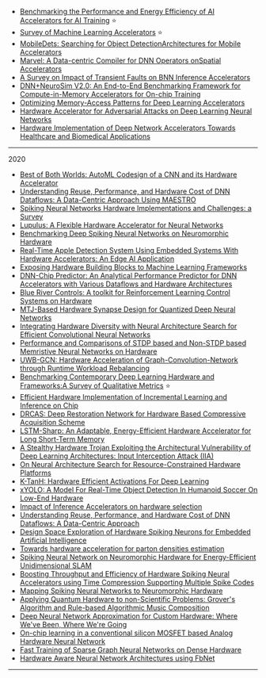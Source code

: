 
- [Benchmarking the Performance and Energy Efficiency of AI Accelerators for AI Training](https://arxiv.org/pdf/1909.06842v8.pdf) :star:
- [Survey of Machine Learning Accelerators](https://arxiv.org/pdf/2009.00993v1.pdf) :star:
- [MobileDets: Searching for Object DetectionArchitectures for Mobile Accelerators](https://arxiv.org/pdf/2004.14525v2.pdf)
- [Marvel: A Data-centric Compiler for DNN Operators onSpatial Accelerators](https://arxiv.org/pdf/2002.07752v2.pdf)
- [A Survey on Impact of Transient Faults on BNN Inference Accelerators](https://arxiv.org/pdf/2004.05915v1.pdf)
- [DNN+NeuroSim V2.0: An End-to-End Benchmarking Framework for Compute-in-Memory Accelerators for On-chip Training](https://arxiv.org/ftp/arxiv/papers/2003/2003.06471.pdf)
- [Optimizing Memory-Access Patterns for Deep Learning Accelerators](https://arxiv.org/pdf/2002.12798v1.pdf)
- [Hardware Accelerator for Adversarial Attacks on Deep Learning Neural Networks](https://arxiv.org/abs/2008.01219v1)
- [Hardware Implementation of Deep Network Accelerators Towards Healthcare and Biomedical Applications](https://arxiv.org/abs/2007.05657v1)
------------

2020

- [Best of Both Worlds: AutoML Codesign of a CNN and its Hardware Accelerator](https://arxiv.org/abs/2002.05022v2)
- [Understanding Reuse, Performance, and Hardware Cost of DNN Dataflows: A Data-Centric Approach Using MAESTRO](https://arxiv.org/abs/1805.02566v6)
- [Spiking Neural Networks Hardware Implementations and Challenges: a Survey](https://arxiv.org/abs/2005.01467v1)
- [Lupulus: A Flexible Hardware Accelerator for Neural Networks](https://arxiv.org/abs/2005.01016v1)
- [Benchmarking Deep Spiking Neural Networks on Neuromorphic Hardware](https://arxiv.org/abs/2004.01656v2)
- [Real-Time Apple Detection System Using Embedded Systems With Hardware Accelerators: An Edge AI Application](https://arxiv.org/abs/2004.13410v1)
- [Exposing Hardware Building Blocks to Machine Learning Frameworks](https://arxiv.org/abs/2004.05898v1)
- [DNN-Chip Predictor: An Analytical Performance Predictor for DNN Accelerators with Various Dataflows and Hardware Architectures](https://arxiv.org/abs/2002.11270v1)
- [Blue River Controls: A toolkit for Reinforcement Learning Control Systems on Hardware](https://arxiv.org/abs/2001.02254v1)
- [MTJ-Based Hardware Synapse Design for Quantized Deep Neural Networks](https://arxiv.org/abs/1912.12636v1)
- [Integrating Hardware Diversity with Neural Architecture Search for Efficient Convolutional Neural Networks](https://arxiv.org/abs/1910.11609v2)
- [Performance and Comparisons of STDP based and Non-STDP based Memristive Neural Networks on Hardware](https://arxiv.org/abs/1907.09126v4)
- [UWB-GCN: Hardware Acceleration of Graph-Convolution-Network through Runtime Workload Rebalancing](https://arxiv.org/abs/1908.10834v2)
- [Benchmarking Contemporary Deep Learning Hardware and Frameworks:A Survey of Qualitative Metrics](https://arxiv.org/abs/1907.03626v4) :star:
- [Efficient Hardware Implementation of Incremental Learning and Inference on Chip](https://arxiv.org/abs/1911.07847v1)
- [DRCAS: Deep Restoration Network for Hardware Based Compressive Acquisition Scheme](https://arxiv.org/abs/1909.10136v2)
- [LSTM-Sharp: An Adaptable, Energy-Efficient Hardware Accelerator for Long Short-Term Memory](https://arxiv.org/abs/1911.01258v1)
- [A Stealthy Hardware Trojan Exploiting the Architectural Vulnerability of Deep Learning Architectures: Input Interception Attack (IIA)](https://arxiv.org/abs/1911.00783v1)
- [On Neural Architecture Search for Resource-Constrained Hardware Platforms](https://arxiv.org/abs/1911.00105v1)
- [K-TanH: Hardware Efficient Activations For Deep Learning](https://arxiv.org/abs/1909.07729v2)
- [xYOLO: A Model For Real-Time Object Detection In Humanoid Soccer On Low-End Hardware](https://arxiv.org/abs/1910.03159v1)
- [Impact of Inference Accelerators on hardware selection](https://arxiv.org/abs/1910.03060v1)
- [Understanding Reuse, Performance, and Hardware Cost of DNN Dataflows: A Data-Centric Approach](https://arxiv.org/abs/1805.02566v5)
- [Design Space Exploration of Hardware Spiking Neurons for Embedded Artificial Intelligence](https://arxiv.org/abs/1910.01010v1)
- [Towards hardware acceleration for parton densities estimation](https://arxiv.org/abs/1909.10547v1)
- [Spiking Neural Network on Neuromorphic Hardware for Energy-Efficient Unidimensional SLAM](https://arxiv.org/abs/1903.02504v2)
- [Boosting Throughput and Efficiency of Hardware Spiking Neural Accelerators using Time Compression Supporting Multiple Spike Codes](https://arxiv.org/abs/1909.04757v1)
- [Mapping Spiking Neural Networks to Neuromorphic Hardware](https://arxiv.org/abs/1909.01843v1)
- [Applying Quantum Hardware to non-Scientific Problems: Grover's Algorithm and Rule-based Algorithmic Music Composition](https://arxiv.org/abs/1902.04237v3)
- [Deep Neural Network Approximation for Custom Hardware: Where We've Been, Where We're Going](https://arxiv.org/abs/1901.06955v4)
- [On-chip learning in a conventional silicon MOSFET based Analog Hardware Neural Network](https://arxiv.org/abs/1907.00625v1)
- [Fast Training of Sparse Graph Neural Networks on Dense Hardware](https://arxiv.org/abs/1906.11786v1)
- [Hardware Aware Neural Network Architectures using FbNet](https://arxiv.org/abs/1906.07214v1)

------------------
